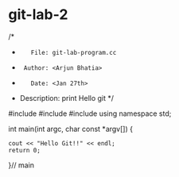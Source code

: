 # git-lab-2
/*
 *        File: git-lab-program.cc
 *      Author: <Arjun Bhatia>
 *        Date: <Jan 27th>
 * Description: print Hello git
 */

#include <iostream>
#include <iomanip>
#include <cstdlib>
using namespace std;


int main(int argc, char const *argv[]) {

    cout << "Hello Git!!" << endl;
    return 0;
}// main
